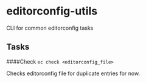 # editorconfig-utils
CLI for common editorconfig tasks

## Tasks
####Check
`
ec check <editorconfig_file>
`

Checks editorconfig file for duplicate entries for now. 
